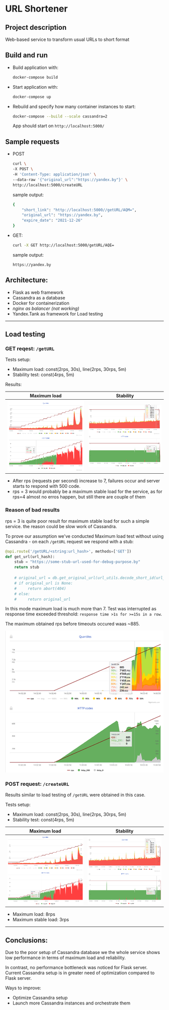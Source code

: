 # URL Shortener

## Project description
Web-based service to transform usual URLs to short format

## Build and run

* Build application with:
    ```bash
    docker-compose build
    ```
 
* Start application with:
    ```bash
    docker-compose up
    ```

* Rebuild and specify how many container instances to start:
    ```bash
    docker-compose --build --scale cassandra=2
    ```

    App should start on `http://localhost:5000/`

## Sample requests

* POST

    ```bash
    curl \
    -X POST \
    -H 'Content-Type: application/json' \
    --data-raw '{"original_url":"https://yandex.by"}' \
    http://localhost:5000/createURL
    ``` 

    sample output:
    ```bash
    {
        "short_link": "http://localhost:5000//getURL/AQM=", 
        "original_url": "https://yandex.by", 
        "expire_date": "2021-12-26"
    }
    ```

* GET:

    ```bash
    curl -X GET http://localhost:5000/getURL/AQE=
    ```

    sample output:
    ```
    https://yandex.by
    ```

## Architecture:
* Flask as web framework
* Cassandra as a database
* Docker for containerization
* _nginx as balancer (not working)_
* Yandex.Tank as framework for Load testing

---

## Load testing

### GET reqest: `/getURL`

Tests setup:
* Maximum load: const(2rps, 30s), line(2rps, 30rps, 5m)
* Stability test: const(4rps, 5m)

Results:

Maximum load   |  Stability
:-------------------------:|:-------------------------:
![01](img/01_get.png)        |  ![03](img/03_get_stability.png)

* After rps (requests per second) increase to 7, failures occur and
server starts to respond with 500 code.
* rps = 3 would probably be a maximum stable load for the service, 
as for rps=4 almost no erros happen, 
but still there are couple of them


### Reason of bad results

rps = 3 is quite poor result for maximum stable load 
for such a simple service. 
the reason could be slow work of Cassandra.

To prove our assumption we've conducted Maximum load test 
without using Cassandra - on each `/getURL` request we
respond with a stub:
```python
@api.route('/getURL/<string:url_hash>', methods=['GET'])
def get_url(url_hash):
    stub = "https://some-stub-url-used-for-debug-purpose.by"
    return stub

    # original_url = db.get_original_url(url_utils.decode_short_id(url_hash))
    # if original_url is None:
    #     return abort(404)
    # else:
    #     return original_url
```

In this mode maximum load is much more than 7. 
Test was interrupted as response time exceeded threshold:
`response time >1s for >=15s in a row`. 

The maximum obtained rps before timeouts occured waas ~885.

![02](img/02_get_no_cassandra.png)

### POST request: `/createURL`

Results similar to load testing of `/getURL` were obtained in this case.

Tests setup:
* Maximum load: const(2rps, 30s), line(2rps, 30rps, 5m)
* Stability test: const(4rps, 5m)


Maximum load   |  Stability
:-------------------------:|:-------------------------:
![04](img/04_post.png)        |  ![05](img/05_post_stability.png)

* Maximum load: 8rps
* Maximum stable load: 3rps

---

## Conclusions:

Due to the poor setup of Cassandra database we the whole service 
shows low performance in terms of maximum load and reliability.

In contrast, no performance bottleneck was noticed for Flask server. 
Current Cassandra setup is in greater need of optimization 
compared to Flask server.

Ways to improve:
* Optimize Cassandra setup
* Launch more Cassandra instances and orchestrate them
















